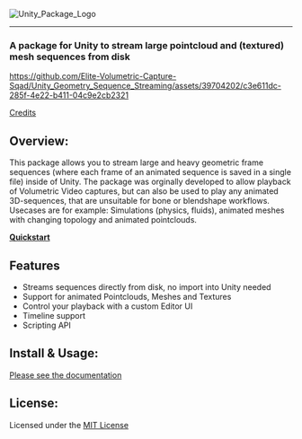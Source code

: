 ![Unity_Package_Logo](https://github.com/Elite-Volumetric-Capture-Sqad/Unity_Geometry_Sequence_Streaming/assets/39704202/5e929f89-fd07-4f5c-8bb1-87581dcd8a09)

---

### A package for Unity to stream large pointcloud and (textured) mesh sequences from disk

https://github.com/Elite-Volumetric-Capture-Sqad/Unity_Geometry_Sequence_Streaming/assets/39704202/c3e611dc-285f-4e22-b411-04c9e2cb2321

[Credits](https://elite-volumetric-capture-sqad.github.io/Unity_Geometry_Sequence_Streaming/docs/about/license-credits/#credits)

## Overview:

This package allows you to stream large and heavy geometric frame sequences (where each frame of an animated sequence is saved in a single file) inside of Unity.
The package was orginally developed to allow playback of Volumetric Video captures, but can also be used to play any animated 3D-sequences, that are unsuitable for bone or blendshape workflows.
Usecases are for example: Simulations (physics, fluids), animated meshes with changing topology and animated pointclouds.

[**Quickstart**](https://elite-volumetric-capture-sqad.github.io/Unity_Geometry_Sequence_Streaming/docs/quickstart/quick-start/)


## Features
- Streams sequences directly from disk, no import into Unity needed
- Support for animated Pointclouds, Meshes and Textures
- Control your playback with a custom Editor UI
- Timeline support
- Scripting API

## Install & Usage:

[Please see the documentation](https://elite-volumetric-capture-sqad.github.io/Unity_Geometry_Sequence_Streaming/)

## License:

Licensed under the [MIT License](https://github.com/Elite-Volumetric-Capture-Sqad/Unity_Geometry_Sequence_Streaming/blob/main/LICENSE)
